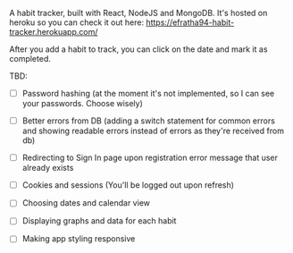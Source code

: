 A habit tracker, built with React, NodeJS and MongoDB.
It's hosted on heroku so you can check it out here: https://efratha94-habit-tracker.herokuapp.com/

After you add a habit to track, you can click on the date and mark it as completed.

TBD:
 - [ ] Password hashing (at the moment it's not implemented, so I can see your passwords. Choose wisely)
 - [ ] Better errors from DB (adding a switch statement for common errors and showing readable errors instead of errors as they're received from db)
 - [ ] Redirecting to Sign In page upon registration error message that user already exists
 - [ ] Cookies and sessions (You'll be logged out upon refresh)
 - [ ] Choosing dates and calendar view 
 - [ ] Displaying graphs and data for each habit
 - [ ] Making app styling responsive


